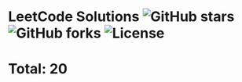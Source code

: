 # LeetCode Solutions ![GitHub stars](https://img.shields.io/github/stars/BUBLET/leetcode-solutions) ![GitHub forks](https://img.shields.io/github/forks/BUBLET/leetcode-solutions) ![License](https://img.shields.io/github/license/BUBLET/leetcode-solutions)
# Total: 20
